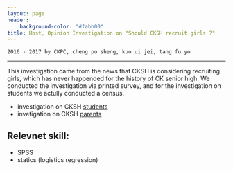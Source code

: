 ```yaml
---
layout: page
header:
    background-color: "#fabb00"
title: Host, Opinion Investigation on "Should CKSH recruit girls ?"
---
```

`2016 - 2017 by CKPC, cheng po sheng, kuo ui jei, tang fu yo`

---

This investigation came from the news that CKSH is considering recruiting girls, which has never happended for the history of CK senior high. We conducted the investigation via printed survey, and for the investigation on students we actully conducted a census.

- investigation on CKSH [students](https://1drv.ms/b/s!AvLb4xWM_5D8pyOx_Pwel9L_7NOb?e=zBDePb)
- invetigation on CKSH [parents](https://1drv.ms/b/s!AvLb4xWM_5D8oSSpzIvlHy-bKx4t?e=KsIUjY)

## Relevnet skill:
- SPSS
- statics (logistics regression) 